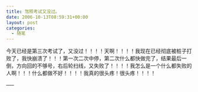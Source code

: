```yaml
---
title: 驾照考试又没过。
date: 2006-10-13T08:59:31+00:00
layout: post
categories:
  - 随笔
---
```


今天已经是第三次考试了，又没过！！！！天啊！！！！我现在已经彻底被桩子打败了，我快崩溃了！！！第一次二次中停，第二次什么都快做完了，结果最后一倒，方向回的不够号，右后轮扫线，又失败了！！！！我怎么是一个什么都失败的人啊！！！什么都做不好！！！！我真的很头疼！很头疼！！！！

—–